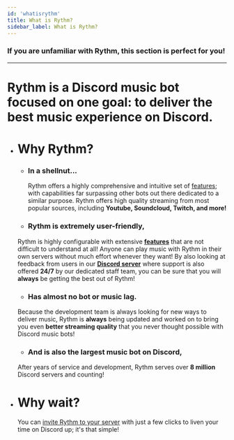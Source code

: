 ```yaml
---
id: 'whatisrythm'
title: What is Rythm?
sidebar_label: What is Rythm?
---
```

### If you are unfamiliar with Rythm, this section is perfect for you!
--- 
 # Rythm is a Discord music bot focused on one goal: **to deliver the best music experience on Discord.**
   


 - # Why Rythm?
   - ### In a shellnut...
     Rythm offers a highly comprehensive and intuitive set of [features](https://rythmbot.co/features#list); with capabilities far surpassing other bots out there dedicated to a similar purpose. Rythm offers high quality streaming from most popular sources, including **Youtube, Soundcloud, Twitch, and more!**  
   - ### Rythm is extremely user-friendly, 

    Rythm is highly configurable with extensive **[features](https://rythmbot.co/features#list)** that are not difficult to understand at all! Anyone can play music with Rythm in their own servers without much effort whenever they want! By also looking at feedback from users in our **[Discord server](https://discord.gg/rythm)** where support is also offered __**24/7**__ by our dedicated staff team, you can be sure that you will **always** be getting the best out of Rythm!

   - ### Has almost no bot or music lag.
    Because the development team is always looking for new ways to deliver music, Rythm is __**always**__ being updated and worked on to bring you even **better streaming quality** that you never thought possible with Discord music bots! 

   - ### And is also the largest music bot on Discord,
    After years of service and development, Rythm serves over __**8 million**__ Discord servers and counting!
 - # Why wait?
   You can [invite Rythm to your server](https://rythmbot.co/invite) with just a few clicks to liven your time on Discord up; it's that simple! 